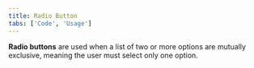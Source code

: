 ```yaml
---
title: Radio Button
tabs: ['Code', 'Usage']
---
```


**Radio buttons** are used when a list of two or more options are mutually exclusive, meaning the user must select only one option.

<component 
    name="Radio Button"
    component="radio-button" 
    variation="radio-button"
    experimental="true"
    >
</component>
<component-docs component="radio-button" experimental="true"></component-docs>

